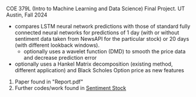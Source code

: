 COE 379L (Intro to Machine Learning and Data Science) Final Project. UT Austin, Fall 2024
- compares LSTM neural network predictions with those of standard fully
connected neural networks for predictions of 1 day (with or without sentiment data taken from NewsAPI for the particular stock) or
20 days (with different lookback windows).
  - optionally uses a wavelet function (DMD) to smooth the price data
and decrease prediction error
- optionally uses a Hankel Matrix decomposition
(existing method, different application) and Black Scholes Option price as new features

1. Paper found in "Report.pdf"
2. Further codes/work found in [Sentiment Stock](https://github.com/rx9933/Sentiment-Stock) 

